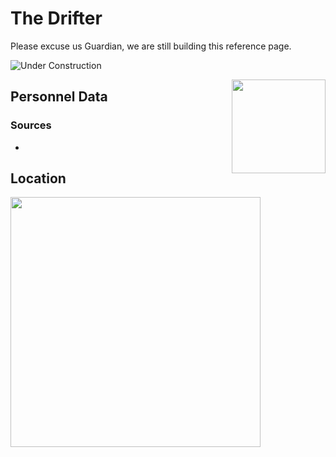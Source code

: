# The Drifter

Please excuse us Guardian, we are still building this reference page.

![Under Construction](https://ras117mike.github.io/Destiny2/images/general/under_construction.png)

<img align="right" src="https://ras117mike.github.io/Destiny2/images/vendors/the_drifter.png" width="150">

## Personnel Data


### Sources
*

## Location


<img src="https://ras117mike.github.io/Destiny2/images/maps/the_drifter_location.jpg" width="400">
